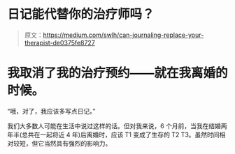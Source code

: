 # 日记能代替你的治疗师吗？

> 原文：<https://medium.com/swlh/can-journaling-replace-your-therapist-de0375fe8727>

# 我取消了我的治疗预约——就在我离婚的时候。

“哦，对了，我应该多写点日记。”

我们大多数人可能在生活中说过这样的话。但对我来说，6 个月前，当我在结婚两年半(总共在一起将近 4 年)后离婚时，应该 T1 变成了生存的 T2 T3。虽然时间相对较短，但它当然具有强烈的影响力。